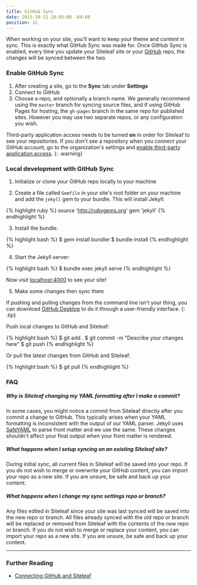 ```yaml
---
title: GitHub Sync
date: 2015-10-31 20:03:00 -04:00
position: 12
---
```


When working on your site, you'll want to keep your theme and content in sync. This is exactly what GitHub Sync was made for. Once GitHub Sync is enabled, every time you update your Siteleaf site or your [GitHub](https://github.com) repo, the changes will be synced between the two.

### Enable GitHub Sync

1. After creating a site, go to the **Sync** tab under **Settings**
2. Connect to GitHub
3. Choose a repo, and optionally a branch name. We generally recommend using the `master` branch for syncing source files, and if using GitHub Pages for hosting, the `gh-pages` branch in the same repo for published sites. However you may use two separate repos, or any configuration you wish.


Third-party application access needs to be turned **on** in order for Siteleaf to see your repositories. If you don't see a repository when you connect your GitHub account, go to the organization's settings and [enable third-party application access](https://help.github.com/articles/approving-third-party-applications-for-your-organization/).
{: .warning}

### Local development with GitHub Sync

1) Initialize or clone your GitHub repo locally to your machine

2) Create a file called `Gemfile` in your site's root folder on your machine and add the `jekyll` gem to your bundle. This will install Jekyll:

{% highlight ruby %}
source 'http://rubygems.org'
gem 'jekyll'
{% endhighlight %}

3) Install the bundle:

{% highlight bash %}
$ gem install bundler
$ bundle install
{% endhighlight %}

4) Start the Jekyll server:

{% highlight bash %}
$ bundle exec jekyll serve
{% endhighlight %}

Now visit [localhost:4000](http://localhost:4000) to see your site!

5) Make some changes then sync them

If pushing and pulling changes from the command line isn't your thing, you can download [GitHub Desktop](https://desktop.github.com/) to do it through a user-friendly interface.
{: .tip}

Push local changes to GitHub and Siteleaf:

{% highlight bash %}
$ git add .
$ git commit -m "Describe your changes here"
$ git push
{% endhighlight %}

Or pull the latest changes from GitHub and Siteleaf:

{% highlight bash %}
$ git pull
{% endhighlight %}

### FAQ

##### Why is Siteleaf changing my YAML formatting after I make a commit?

In some cases, you might notice a commit from Siteleaf directly after you commit a change to GitHub. This typically arises when your YAML formatting is inconsistent with the output of our YAML parser. Jekyll uses [SafeYAML](https://github.com/dtao/safe_yaml) to parse front matter and we use the same. These changes shouldn't affect your final output when your front matter is rendered.

##### What happens when I setup syncing on an existing Siteleaf site?

During initial sync, all current files in Siteleaf will be saved into your repo. If you do not wish to merge or overwrite your GitHub content, you can import your repo as a new site. If you are unsure, be safe and back up your content.

##### What happens when I change my sync settings repo or branch?

Any files edited in Siteleaf since your site was last synced will be saved into the new repo or branch. All files already synced with the _old_ repo or branch will be replaced or removed from Siteleaf with the contents of the _new_ repo or branch. If you do not wish to merge or replace your content, you can import your repo as a new site. If you are unsure, be safe and back up your content.

---

### Further Reading

- [Connecting GitHub and Siteleaf](http://www.siteleaf.com/blog/connecting-github/)